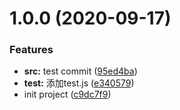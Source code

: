 # 1.0.0 (2020-09-17)


### Features

* **src:** test commit ([95ed4ba](https://github.com/fortune-cook1e/git-commit-test/commit/95ed4ba6fcf2fec1275d355372f333df21fb42a4))
* **test:** 添加test.js ([e340579](https://github.com/fortune-cook1e/git-commit-test/commit/e34057930ba8a4f4bae5c123bad777568d0aef7d))
* init project ([c9dc7f9](https://github.com/fortune-cook1e/git-commit-test/commit/c9dc7f93c82627894025afc5976fed8921fe7c44))



